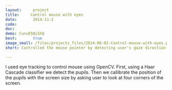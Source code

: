 ```yaml
---
layout:     project
title:     Control mouse with eyes
date:       2014-11-2
code:
doc:
demo: CunvE5Qi5hQ
best:       true
image_small: /files/projects_files/2014-08-02-Control-mouse-with-eyes.png
short: Controlled the mouse pointer by detecting user's gaze direction

---
```

I used eye tracking to control mouse using OpenCV. First, using a Haar Cascade classifier we detect the pupils. Then we callibrate the position of the pupils with the screen size by asking user to look at four corners of the screen.
